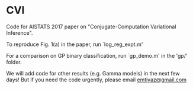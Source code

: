 # CVI
Code for AISTATS 2017 paper on "Conjugate-Computation Variational Inference".

To reproduce Fig. 1(a) in the paper, run `log_reg_expt.m'

For a comparison on GP binary classification, run `gp_demo.m' in the 'gp/' folder.

We will add code for other results (e.g. Gamma models) in the next few days! But if you need the code urgently, please email emtiyaz@gmail.com
